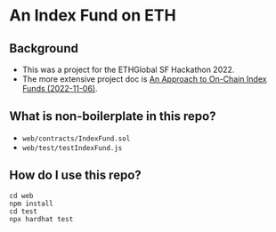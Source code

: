 # An Index Fund on ETH

## Background
 - This was a project for the ETHGlobal SF Hackathon 2022.
 - The more extensive project doc is [An Approach to On-Chain Index Funds (2022-11-06)](https://docs.google.com/document/d/1P7B8YbMYtgKWLpTUFDoFH_Krtiwo9xgKgCTuOfMV0Do/edit#heading=h.vv1754u0addx).


## What is non-boilerplate in this repo?
 - `web/contracts/IndexFund.sol`
 - `web/test/testIndexFund.js`

## How do I use this repo?
```
cd web
npm install
cd test
npx hardhat test
```
